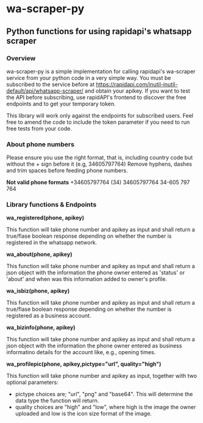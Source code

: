 # wa-scraper-py
## Python functions for using rapidapi's whatsapp scraper

### Overview
wa-scraper-py is a simple implementation for calling rapidapi's wa-scraper service from your python code in a very simple way.
You must be subscribed to the service before at https://rapidapi.com/inutil-inutil-default/api/whatsapp-scraper/ and obtain your apikey.
If you want to test the API before subscribing, use rapidAPI's frontend to discover the free endpoints and to get your temporary token.

This library will work only against the endpoints for subscribed users. Feel free to amend the code to include the token parameter if you need to run free tests from your code.

### About phone numbers
Please ensure you use the right format, that is, including country code but without the + sign before it (e.g, 34605797764)
Remove hyphens, dashes and trim spaces before feeding phone numbers.

**Not valid phone formats**
+34605797764
(34) 34605797764
34-605 797 764

### Library functions & Endpoints

**wa_registered(phone, apikey)**

This function will take phone number and apikey as input and shall return a true/flase boolean response depending on whether the number is registered in the whatsapp network.

**wa_about(phone, apikey)**

This function will take phone number and apikey as input and shall return a json object with the information the phone owner entered as 'status' or 'about' and when was this information added to owner's profile.


**wa_isbiz(phone, apikey)**

This function will take phone number and apikey as input and shall return a true/flase boolean response depending on whether the number is registered as a business account.

**wa_bizinfo(phone, apikey)**

This function will take phone number and apikey as input and shall return a json object with the information the phone owner entered as business informatino details for the account like, e.g., opening times.

**wa_profilepic(phone, apikey,pictype="url", quality="high")**

This function will take phone number and apikey as input, together with two optional parameters:
 - pictype choices are; "url", "png" and "base64". This will determine the data type the function will return.
 - quality choices are "high" and "low", where high is the image the owner uploaded and low is the icon size format of the image.





